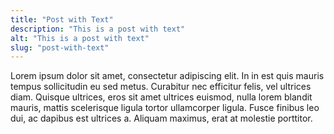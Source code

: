 ```yaml
---
title: "Post with Text"
description: "This is a post with text"
alt: "This is a post with text"
slug: "post-with-text"
---
```


<div class="text-block">
  Lorem ipsum dolor sit amet, consectetur adipiscing elit. In in est quis
  mauris tempus sollicitudin eu sed metus. Curabitur nec efficitur felis,
  vel ultrices diam. Quisque ultrices, eros sit amet ultrices euismod, nulla
  lorem blandit mauris, mattis scelerisque ligula tortor ullamcorper ligula.
  Fusce finibus leo dui, ac dapibus est ultrices a. Aliquam maximus, erat at
  molestie porttitor.
</div>